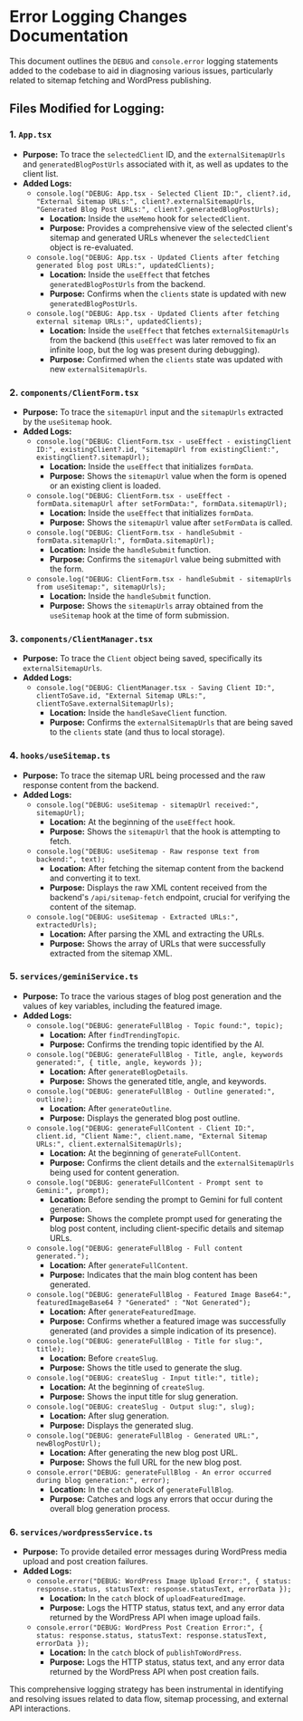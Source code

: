 # Error Logging Changes Documentation

This document outlines the `DEBUG` and `console.error` logging statements added to the codebase to aid in diagnosing various issues, particularly related to sitemap fetching and WordPress publishing.

## Files Modified for Logging:

### 1. `App.tsx`
*   **Purpose:** To trace the `selectedClient` ID, and the `externalSitemapUrls` and `generatedBlogPostUrls` associated with it, as well as updates to the client list.
*   **Added Logs:**
    *   `console.log("DEBUG: App.tsx - Selected Client ID:", client?.id, "External Sitemap URLs:", client?.externalSitemapUrls, "Generated Blog Post URLs:", client?.generatedBlogPostUrls);`
        *   **Location:** Inside the `useMemo` hook for `selectedClient`.
        *   **Purpose:** Provides a comprehensive view of the selected client's sitemap and generated URLs whenever the `selectedClient` object is re-evaluated.
    *   `console.log("DEBUG: App.tsx - Updated Clients after fetching generated blog post URLs:", updatedClients);`
        *   **Location:** Inside the `useEffect` that fetches `generatedBlogPostUrls` from the backend.
        *   **Purpose:** Confirms when the `clients` state is updated with new `generatedBlogPostUrls`.
    *   `console.log("DEBUG: App.tsx - Updated Clients after fetching external sitemap URLs:", updatedClients);`
        *   **Location:** Inside the `useEffect` that fetches `externalSitemapUrls` from the backend (this `useEffect` was later removed to fix an infinite loop, but the log was present during debugging).
        *   **Purpose:** Confirmed when the `clients` state was updated with new `externalSitemapUrls`.

### 2. `components/ClientForm.tsx`
*   **Purpose:** To trace the `sitemapUrl` input and the `sitemapUrls` extracted by the `useSitemap` hook.
*   **Added Logs:**
    *   `console.log("DEBUG: ClientForm.tsx - useEffect - existingClient ID:", existingClient?.id, "sitemapUrl from existingClient:", existingClient?.sitemapUrl);`
        *   **Location:** Inside the `useEffect` that initializes `formData`.
        *   **Purpose:** Shows the `sitemapUrl` value when the form is opened or an existing client is loaded.
    *   `console.log("DEBUG: ClientForm.tsx - useEffect - formData.sitemapUrl after setFormData:", formData.sitemapUrl);`
        *   **Location:** Inside the `useEffect` that initializes `formData`.
        *   **Purpose:** Shows the `sitemapUrl` value after `setFormData` is called.
    *   `console.log("DEBUG: ClientForm.tsx - handleSubmit - formData.sitemapUrl:", formData.sitemapUrl);`
        *   **Location:** Inside the `handleSubmit` function.
        *   **Purpose:** Confirms the `sitemapUrl` value being submitted with the form.
    *   `console.log("DEBUG: ClientForm.tsx - handleSubmit - sitemapUrls from useSitemap:", sitemapUrls);`
        *   **Location:** Inside the `handleSubmit` function.
        *   **Purpose:** Shows the `sitemapUrls` array obtained from the `useSitemap` hook at the time of form submission.

### 3. `components/ClientManager.tsx`
*   **Purpose:** To trace the `Client` object being saved, specifically its `externalSitemapUrls`.
*   **Added Logs:**
    *   `console.log("DEBUG: ClientManager.tsx - Saving Client ID:", clientToSave.id, "External Sitemap URLs:", clientToSave.externalSitemapUrls);`
        *   **Location:** Inside the `handleSaveClient` function.
        *   **Purpose:** Confirms the `externalSitemapUrls` that are being saved to the `clients` state (and thus to local storage).

### 4. `hooks/useSitemap.ts`
*   **Purpose:** To trace the sitemap URL being processed and the raw response content from the backend.
*   **Added Logs:**
    *   `console.log("DEBUG: useSitemap - sitemapUrl received:", sitemapUrl);`
        *   **Location:** At the beginning of the `useEffect` hook.
        *   **Purpose:** Shows the `sitemapUrl` that the hook is attempting to fetch.
    *   `console.log("DEBUG: useSitemap - Raw response text from backend:", text);`
        *   **Location:** After fetching the sitemap content from the backend and converting it to text.
        *   **Purpose:** Displays the raw XML content received from the backend's `/api/sitemap-fetch` endpoint, crucial for verifying the content of the sitemap.
    *   `console.log("DEBUG: useSitemap - Extracted URLs:", extractedUrls);`
        *   **Location:** After parsing the XML and extracting the URLs.
        *   **Purpose:** Shows the array of URLs that were successfully extracted from the sitemap XML.

### 5. `services/geminiService.ts`
*   **Purpose:** To trace the various stages of blog post generation and the values of key variables, including the featured image.
*   **Added Logs:**
    *   `console.log("DEBUG: generateFullBlog - Topic found:", topic);`
        *   **Location:** After `findTrendingTopic`.
        *   **Purpose:** Confirms the trending topic identified by the AI.
    *   `console.log("DEBUG: generateFullBlog - Title, angle, keywords generated:", { title, angle, keywords });`
        *   **Location:** After `generateBlogDetails`.
        *   **Purpose:** Shows the generated title, angle, and keywords.
    *   `console.log("DEBUG: generateFullBlog - Outline generated:", outline);`
        *   **Location:** After `generateOutline`.
        *   **Purpose:** Displays the generated blog post outline.
    *   `console.log("DEBUG: generateFullContent - Client ID:", client.id, "Client Name:", client.name, "External Sitemap URLs:", client.externalSitemapUrls);`
        *   **Location:** At the beginning of `generateFullContent`.
        *   **Purpose:** Confirms the client details and the `externalSitemapUrls` being used for content generation.
    *   `console.log("DEBUG: generateFullContent - Prompt sent to Gemini:", prompt);`
        *   **Location:** Before sending the prompt to Gemini for full content generation.
        *   **Purpose:** Shows the complete prompt used for generating the blog post content, including client-specific details and sitemap URLs.
    *   `console.log("DEBUG: generateFullBlog - Full content generated.");`
        *   **Location:** After `generateFullContent`.
        *   **Purpose:** Indicates that the main blog content has been generated.
    *   `console.log("DEBUG: generateFullBlog - Featured Image Base64:", featuredImageBase64 ? "Generated" : "Not Generated");`
        *   **Location:** After `generateFeaturedImage`.
        *   **Purpose:** Confirms whether a featured image was successfully generated (and provides a simple indication of its presence).
    *   `console.log("DEBUG: generateFullBlog - Title for slug:", title);`
        *   **Location:** Before `createSlug`.
        *   **Purpose:** Shows the title used to generate the slug.
    *   `console.log("DEBUG: createSlug - Input title:", title);`
        *   **Location:** At the beginning of `createSlug`.
        *   **Purpose:** Shows the input title for slug generation.
    *   `console.log("DEBUG: createSlug - Output slug:", slug);`
        *   **Location:** After slug generation.
        *   **Purpose:** Displays the generated slug.
    *   `console.log("DEBUG: generateFullBlog - Generated URL:", newBlogPostUrl);`
        *   **Location:** After generating the new blog post URL.
        *   **Purpose:** Shows the full URL for the new blog post.
    *   `console.error("DEBUG: generateFullBlog - An error occurred during blog generation:", error);`
        *   **Location:** In the `catch` block of `generateFullBlog`.
        *   **Purpose:** Catches and logs any errors that occur during the overall blog generation process.

### 6. `services/wordpressService.ts`
*   **Purpose:** To provide detailed error messages during WordPress media upload and post creation failures.
*   **Added Logs:**
    *   `console.error("DEBUG: WordPress Image Upload Error:", { status: response.status, statusText: response.statusText, errorData });`
        *   **Location:** In the `catch` block of `uploadFeaturedImage`.
        *   **Purpose:** Logs the HTTP status, status text, and any error data returned by the WordPress API when image upload fails.
    *   `console.error("DEBUG: WordPress Post Creation Error:", { status: response.status, statusText: response.statusText, errorData });`
        *   **Location:** In the `catch` block of `publishToWordPress`.
        *   **Purpose:** Logs the HTTP status, status text, and any error data returned by the WordPress API when post creation fails.

This comprehensive logging strategy has been instrumental in identifying and resolving issues related to data flow, sitemap processing, and external API interactions.